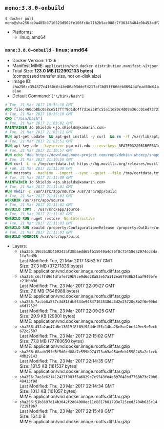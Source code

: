 ## `mono:3.8.0-onbuild`

```console
$ docker pull mono@sha256:e9a485b3716523d502fe106fc6c7162b5ac088c7f36348404e0b453adf2441f0
```

-	Platforms:
	-	linux; amd64

### `mono:3.8.0-onbuild` - linux; amd64

-	Docker Version: 1.12.6
-	Manifest MIME: `application/vnd.docker.distribution.manifest.v2+json`
-	Total Size: **123.0 MB (122992133 bytes)**  
	(compressed transfer size, not on-disk size)
-	Image ID: `sha256:c354877c4160c6c4be86a03dde5d217af1b85ff66deb8694a4fead80c04ae1ae`
-	Default Command: `["\/bin\/bash"]`

```dockerfile
# Tue, 21 Mar 2017 18:36:18 GMT
ADD file:460db8bc0a8ce517fff9d1dc4f7d1e238fc55a11e80c4d09a36cc01ed7372733 in / 
# Tue, 21 Mar 2017 18:36:19 GMT
CMD ["/bin/bash"]
# Tue, 21 Mar 2017 21:03:02 GMT
MAINTAINER Jo Shields <jo.shields@xamarin.com>
# Tue, 21 Mar 2017 21:03:11 GMT
RUN apt-get update 	&& apt-get install -y curl 	&& rm -rf /var/lib/apt/lists/*
# Tue, 21 Mar 2017 21:03:51 GMT
RUN apt-key adv --keyserver pgp.mit.edu --recv-keys 3FA7E0328081BFF6A14DA29AA6A19B38D3D831EF
# Tue, 21 Mar 2017 21:10:57 GMT
RUN echo "deb http://download.mono-project.com/repo/debian wheezy/snapshots/3.8.0 main" > /etc/apt/sources.list.d/mono-xamarin.list         && echo "deb http://download.mono-project.com/repo/debian 38-security main" >> /etc/apt/sources.list.d/mono-xamarin.list 	&& apt-get update 	&& apt-get install -y mono-devel fsharp mono-vbnc nuget 	&& rm -rf /var/lib/apt/lists/*
# Tue, 21 Mar 2017 21:10:58 GMT
RUN curl -L -o /tmp/certdata.txt https://hg.mozilla.org/releases/mozilla-release/raw-file/5d447d9abfdf/security/nss/lib/ckfw/builtins/certdata.txt
# Tue, 21 Mar 2017 21:11:00 GMT
RUN mozroots --machine --import --sync --quiet --file /tmp/certdata.txt
# Tue, 21 Mar 2017 21:11:00 GMT
MAINTAINER Jo Shields <jo.shields@xamarin.com>
# Tue, 21 Mar 2017 21:11:01 GMT
RUN mkdir -p /usr/src/app/source /usr/src/app/build
# Tue, 21 Mar 2017 21:11:02 GMT
WORKDIR /usr/src/app/source
# Tue, 21 Mar 2017 21:11:02 GMT
ONBUILD COPY . /usr/src/app/source
# Tue, 21 Mar 2017 21:11:02 GMT
ONBUILD RUN nuget restore -NonInteractive
# Tue, 21 Mar 2017 21:11:03 GMT
ONBUILD RUN xbuild /property:Configuration=Release /property:OutDir=/usr/src/app/build/
# Tue, 21 Mar 2017 21:11:03 GMT
ONBUILD WORKDIR /usr/src/app/build
```

-	Layers:
	-	`sha256:1963618b459343af38baedd65fb15049a4c76f8c75458ea2974cdcda1fa7cd9b`  
		Last Modified: Tue, 21 Mar 2017 18:52:57 GMT  
		Size: 37.3 MB (37271836 bytes)  
		MIME: application/vnd.docker.image.rootfs.diff.tar.gzip
	-	`sha256:c6cffd96fdfafe729b9ce9d6d28a83e57a112ea679d8b2faaf949bfec21bbb9d`  
		Last Modified: Thu, 23 Mar 2017 22:09:27 GMT  
		Size: 7.6 MB (7646988 bytes)  
		MIME: application/vnd.docker.image.rootfs.diff.tar.gzip
	-	`sha256:7acbb8a537c3d81fdb0344e94847163538da3d2e25720e8b2f6e90bda6d1752f`  
		Last Modified: Thu, 23 Mar 2017 22:09:25 GMT  
		Size: 29.9 KB (29901 bytes)  
		MIME: application/vnd.docker.image.rootfs.diff.tar.gzip
	-	`sha256:432a2ae47a8e13619f8f09f92ddef55c14ba28e8cd2bcf49ec9c0ecb672c2587`  
		Last Modified: Thu, 23 Mar 2017 22:15:02 GMT  
		Size: 77.8 MB (77760650 bytes)  
		MIME: application/vnd.docker.image.rootfs.diff.tar.gzip
	-	`sha256:08aab39fd5f5d0ed08a7e559b974173ab3a954e6eb1558245a2c1ccb4db29143`  
		Last Modified: Thu, 23 Mar 2017 22:14:35 GMT  
		Size: 181.5 KB (181537 bytes)  
		MIME: application/vnd.docker.image.rootfs.diff.tar.gzip
	-	`sha256:7ae8e621412427f003f5a6829c7c9543fe4e397648bd7768b73c70b648413f9d`  
		Last Modified: Thu, 23 Mar 2017 22:14:34 GMT  
		Size: 101.1 KB (101057 bytes)  
		MIME: application/vnd.docker.image.rootfs.diff.tar.gzip
	-	`sha256:51b8697d14b3042f2d04900ec11c8017b01793e725eed3704b635c147219f867`  
		Last Modified: Thu, 23 Mar 2017 22:15:49 GMT  
		Size: 164.0 B  
		MIME: application/vnd.docker.image.rootfs.diff.tar.gzip
